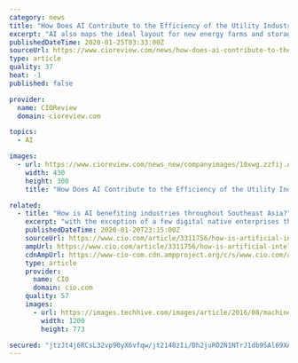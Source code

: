```yaml
---
category: news
title: "How Does AI Contribute to the Efficiency of the Utility Industry?"
excerpt: "AI also maps the ideal layout for new energy farms and storage spaces as the enterprise scales. Hence, utility companies should start deploying AI as soon as possible. It will not only empower the companies to reduce costs but also expand access to renewable power and preserve the natural environment."
publishedDateTime: 2020-01-25T03:33:00Z
sourceUrl: https://www.cioreview.com/news/how-does-ai-contribute-to-the-efficiency-of-the-utility-industry-nid-31102-cid-41.html
type: article
quality: 37
heat: -1
published: false

provider:
  name: CIOReview
  domain: cioreview.com

topics:
  - AI

images:
  - url: https://www.cioreview.com/news_new/companyimages/10xwg.zzfij.Avertraguys.jpg
    width: 430
    height: 300
    title: "How Does AI Contribute to the Efficiency of the Utility Industry?"

related:
  - title: "How is AI benefiting industries throughout Southeast Asia?"
    excerpt: "with the exception of a few digital native enterprises that have embedded analytics and AI into their business models from the start, only a handful have really deployed these technologies at scale throughout the enterprise. “There are many reasons for this, such as a lack of skilled resources, lack of data, lack of coordination between key ..."
    publishedDateTime: 2020-01-20T23:15:00Z
    sourceUrl: https://www.cio.com/article/3311756/how-is-artificial-intelligence-benefiting-industries-throughout-southeast-asia.html
    ampUrl: https://www.cio.com/article/3311756/how-is-artificial-intelligence-benefiting-industries-throughout-southeast-asia.amp.html
    cdnAmpUrl: https://www-cio-com.cdn.ampproject.org/c/s/www.cio.com/article/3311756/how-is-artificial-intelligence-benefiting-industries-throughout-southeast-asia.amp.html
    type: article
    provider:
      name: CIO
      domain: cio.com
    quality: 57
    images:
      - url: https://images.techhive.com/images/article/2016/08/machine-learning-ai-artificial-intelligence-100678121-large.jpg
        width: 1200
        height: 773

secured: "jtzJt4j6RCsL32vp90yX6vfqw/jt2148zIi/Dh2juRO2N1NTrJ1db9SAl69XAZ4cXAFnSu4lgwokLyR+2+scxSFYLbXtfNNYrK/rogJuQuXJeLGWOv7OzJOdqTYDN3wxXxFJ4CsRNpqRvaNQp1zA2NkLdJWdGnm0dTLUh4M2lhYCVxMNiJQp0581mnk6KuCGDadUBrGHBu6cBhxjP4v9JP4itpC3eXjtN1TSD5UERLfHThor3xxvwOoc0YYKEKjiKt69dbAZTGtL5ztCK3Dxz2Frs2ZP5Cw82BTiaNWfWTJxCn4r2vv8R2ZVMv2/OWCuQtEDCSH4ZCRzO0IRjpNPhYYaQioMGjRclz0kiUf0PHpm93BEzF7umcOfQCsy7WJvITh+q09u0TgcgjDhXug+XzVevxCUNPKMMS3Fu2UXQHsJkwATZZjt3Yi1cFiot8C6uvEGME2OtB2SlrudMc9izbeYBdhYCzVmhTLftkORw8U=;j3zkgejmxB+g1LQjBb4Ncw=="
---
```


